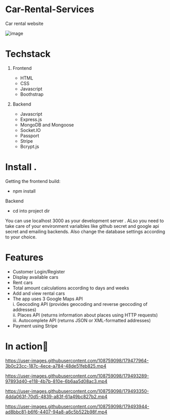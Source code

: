 # Car-Rental-Services
Car rental website

![image](https://user-images.githubusercontent.com/108759098/179469387-3297b2a7-cab4-4cb3-8308-6a37fa9b8098.png)

# Techstack
  1. Frontend 
      - HTML
      - CSS
      - Javascript
      - Boothstrap


  2. Backend 
       - Javascript
       - Express.js
       - MongoDB and Mongoose
       - Socket.IO
       - Passport
       - Stripe
       - Bcrypt.js
   
   
# Install .
Getting the frontend build:
 - npm install 

Backend 
  - cd into project dir

  You can use localhost 3000 as your development server . ALso you need to take care of your environment varialbles like github secret and google api secret and emailing backends. Also change the database settings according to your choice.
   



# Features 
   - Customer Login/Register
   - Display available cars
   - Rent cars
   - Total amount calculations according to days and weeks
   - Add and view rental cars
   - The app uses 3 Google Maps API<br>
    i.    Geocoding API (provides geocoding and reverse geocoding of addresses)<br>
    ii.   Places API (returns information about places using HTTP requests)<br>
    iii.  Autocomplete API (returns JSON or XML-formatted addresses)<br>
   - Payment using Stripe
   
# In action👀   
 https://user-images.githubusercontent.com/108759098/179477964-3b0c23cc-187c-4ece-a784-48de51feb825.mp4
 

https://user-images.githubusercontent.com/108759098/179493289-97893d40-e118-4b7b-810e-6b6aa5d08ac3.mp4



https://user-images.githubusercontent.com/108759098/179493350-4dda063f-70d5-4839-a83f-61a49bc827b2.mp4



https://user-images.githubusercontent.com/108759098/179493944-ad8bbc81-b6f6-4407-94a8-a6c5b522b98f.mp4


 



   
   
   
